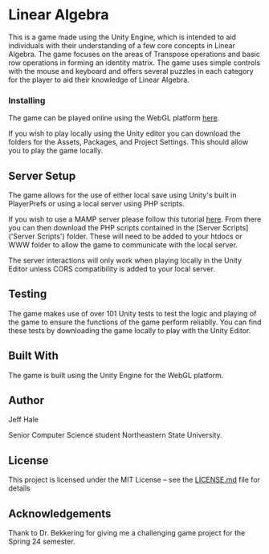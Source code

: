 # Linear Algebra
This is a game made using the Unity Engine, which is intended to aid individuals with their understanding of a few core concepts in Linear Algebra.
The game focuses on the areas of Transpose operations and basic row operations in forming an identity matrix. The game uses simple controls with the mouse and keyboard and offers several puzzles
in each category for the player to aid their knowledge of Linear Algebra.

### Installing
The game can be played online using the WebGL platform [here](https://karnieasada.github.io/GameProgramming/).

If you wish to play locally using the Unity editor you can download the folders for the Assets, Packages, and Project Settings. This should allow
you to play the game locally.

## Server Setup
The game allows for the use of either local save using Unity's built in PlayerPrefs or using a local server using PHP scripts.

If you wish to use a MAMP server please follow this tutorial [here](https://www.youtube.com/watch?v=N0CPgBrjpl8&ab_channel=QVisible).
From there you can then download the PHP scripts contained in the [Server Scripts]('Server Scripts') folder. These will need to be added
to your htdocs or WWW folder to allow the game to communicate with the local server.

The server interactions will only work when playing locally in the Unity Editor unless CORS compatibility is added to your local server.

## Testing
The game makes use of over 101 Unity tests to test the logic and playing of the game to ensure the functions of the game perform reliablly.
You can find these tests by downloading the game locally to play with the Unity Editor.

## Built With
The game is built using the Unity Engine for the WebGL platform.

## Author
Jeff Hale

Senior Computer Science student Northeastern State University.

## License
This project is licensed under the MIT License – see the [LICENSE.md](LICENSE) file for details 

## Acknowledgements
Thank to Dr. Bekkering for giving me a challenging game project for the Spring 24 semester.
